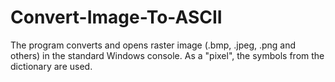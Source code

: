 # Convert-Image-To-ASCII
The program converts and opens raster image (.bmp, .jpeg, .png and others) in the standard Windows console. As a "pixel", the symbols from the dictionary are used. 
